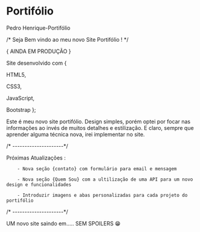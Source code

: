 # Portifólio
Pedro Henrique-Portifólio


/* Seja Bem vindo ao meu novo Site Portifólio !  */

{ AINDA EM PRODUÇÃO }

Site desenvolvido com {

  HTML5,
  
  CSS3,
  
  JavaScript,
  
  Bootstrap
};

Este é meu novo site portifólio. Design simples, porém optei por focar nas informações ao invés de muitos detalhes e estilização. E claro, sempre que aprender alguma técnica nova, irei implementar no site. 



/* ---------------------*/


Próximas Atualizações :
        
        - Nova seção {contato} com formulário para email e mensagem
        
        - Nova seção {Quem Sou} com a ultilização de uma API para um novo design e funcionalidades
        
        - Introduzir imagens e abas personalizadas para cada projeto do portifólio
        
        
/* ---------------------*/


  
 



UM novo site saindo em..... SEM SPOILERS 😁
